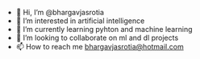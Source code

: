 - 👋 Hi, I’m @bhargavjasrotia
- 👀 I’m interested in artificial intelligence
- 🌱 I’m currently learning pyhton and machine learning
- 💞️ I’m looking to collaborate on ml and dl projects
- 📫 How to reach me bhargavjasrotia@hotmail.com

<!---
bhargavjasrotia/bhargavjasrotia is a ✨ special ✨ repository because its `README.md` (this file) appears on your GitHub profile.
You can click the Preview link to take a look at your changes.
--->
